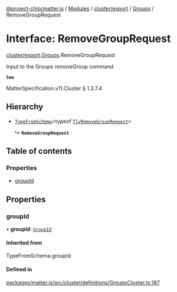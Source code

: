 [@project-chip/matter.js](../README.md) / [Modules](../modules.md) / [cluster/export](../modules/cluster_export.md) / [Groups](../modules/cluster_export.Groups.md) / RemoveGroupRequest

# Interface: RemoveGroupRequest

[cluster/export](../modules/cluster_export.md).[Groups](../modules/cluster_export.Groups.md).RemoveGroupRequest

Input to the Groups removeGroup command

**`See`**

MatterSpecification.v11.Cluster § 1.3.7.4

## Hierarchy

- [`TypeFromSchema`](../modules/tlv_export.md#typefromschema)\<typeof [`TlvRemoveGroupRequest`](../modules/cluster_export.Groups.md#tlvremovegrouprequest)\>

  ↳ **`RemoveGroupRequest`**

## Table of contents

### Properties

- [groupId](cluster_export.Groups.RemoveGroupRequest.md#groupid)

## Properties

### groupId

• **groupId**: [`GroupId`](../modules/datatype_export.md#groupid)

#### Inherited from

TypeFromSchema.groupId

#### Defined in

[packages/matter.js/src/cluster/definitions/GroupsCluster.ts:187](https://github.com/project-chip/matter.js/blob/904d0c9b952b91f28a21803759c5e5c66ee4d272/packages/matter.js/src/cluster/definitions/GroupsCluster.ts#L187)
